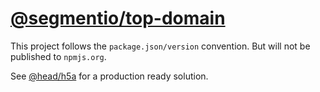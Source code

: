 [@segmentio/top-domain](https://github.com/segmentio/top-domain)
==

This project follows the `package.json/version` convention. But will not be published to `npmjs.org`.

See [@head/h5a](https://github.com/head-js/h5a) for a production ready solution.
